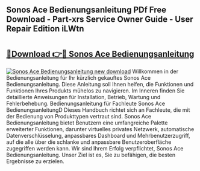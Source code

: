## Sonos Ace Bedienungsanleitung PDf Free Download - Part-xrs Service Owner Guide - User Repair Edition iLWtn

# <h2><a href="http://df0mdd.blite.top/?on=Sonos+Ace+Bedienungsanleitung">🔗Download 👉🔴 Sonos Ace Bedienungsanleitung</a></h2>

[![Sonos Ace Bedienungsanleitung new download](https://i.imgur.com/lujVjoI.png)](http://df0mdd.blite.top/?on=Sonos+Ace+Bedienungsanleitung)
Willkommen in der Bedienungsanleitung für Ihr kürzlich gekauftes Sonos Ace Bedienungsanleitung. Diese Anleitung soll Ihnen helfen, die Funktionen und Funktionen Ihres Produkts mühelos zu navigieren. Im Inneren finden Sie detaillierte Anweisungen für Installation, Betrieb, Wartung und Fehlerbehebung. Bedienungsanleitung für Fachleute Sonos Ace BedienungsanleitungD Dieses Handbuch richtet sich an Fachleute, die mit der Bedienung von Produkttypen vertraut sind. Sonos Ace Bedienungsanleitung bietet Benutzern eine umfangreiche Palette erweiterter Funktionen, darunter virtuelles privates Netzwerk, automatische Datenverschlüsselung, anpassbares Dashboard und Mehrbenutzerzugriff, auf die alle über die schlanke und anpassbare Benutzeroberfläche zugegriffen werden kann. Wir sind Ihrem Erfolg verpflichtet, Sonos Ace Bedienungsanleitung. Unser Ziel ist es, Sie zu befähigen, die besten Ergebnisse zu erzielen.
